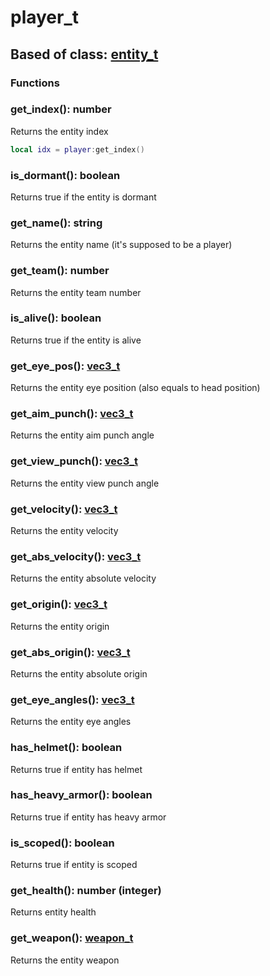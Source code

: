 # player\_t

## Based of class: [entity\_t](entity\_t.md)

### Functions

### get\_index(): number

Returns the entity index

```lua
local idx = player:get_index()
```

### is\_dormant(): boolean

Returns true if the entity is dormant

### get\_name(): string

Returns the entity name (it's supposed to be a player)

### get\_team(): number

Returns the entity team number

### is\_alive(): boolean

Returns true if the entity is alive

### get\_eye\_pos(): [vec3\_t](vec3\_t.md)

Returns the entity eye position (also equals to head position)

### get\_aim\_punch(): [vec3\_t](vec3\_t.md)

Returns the entity aim punch angle

### get\_view\_punch(): [vec3\_t](vec3\_t.md)

Returns the entity view punch angle

### get\_velocity(): [vec3\_t](vec3\_t.md)

Returns the entity velocity

### get\_abs\_velocity(): [vec3\_t](vec3\_t.md)

Returns the entity absolute velocity

### get\_origin(): [vec3\_t](vec3\_t.md)

Returns the entity origin

### get\_abs\_origin(): [vec3\_t](vec3\_t.md)

Returns the entity absolute origin

### get\_eye\_angles(): [vec3\_t](vec3\_t.md)

Returns the entity eye angles

### has\_helmet(): boolean

Returns true if entity has helmet

### has\_heavy\_armor(): boolean

Returns true if entity has heavy armor

### is\_scoped(): boolean

Returns true if entity is scoped

### get\_health(): number (integer)

Returns entity health

### get\_weapon(): [weapon\_t](weapon\_t.md)

Returns the entity weapon
